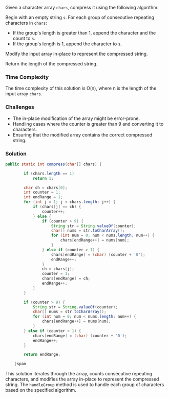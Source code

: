 Given a character array `chars`, compress it using the following algorithm:

Begin with an empty string `s`. For each group of consecutive repeating characters in `chars`:

- If the group's length is greater than 1, append the character and the count to `s`.
- If the group's length is 1, append the character to `s`.

Modify the input array in-place to represent the compressed string.

Return the length of the compressed string.

### Time Complexity

The time complexity of this solution is O(n), where n is the length of the input array `chars`.

### Challenges

- The in-place modification of the array might be error-prone.
- Handling cases where the counter is greater than 9 and converting it to characters.
- Ensuring that the modified array contains the correct compressed string.

### Solution

```java
public static int compress(char[] chars) {

        if (chars.length == 1)
            return 1;

        char ch = chars[0];
        int counter = 1;
        int endRange = 1;
        for (int j = 1; j < chars.length; j++) {
            if (chars[j] == ch) {
                counter++;
            } else {
                if (counter > 9) {
                    String str = String.valueOf(counter);
                    char[] nums = str.toCharArray();
                    for (int num = 0; num < nums.length; num++) {
                        chars[endRange++] = nums[num];
                    }
                } else if (counter > 1) {
                    chars[endRange] = (char) (counter + '0');
                    endRange++;
                }
                ch = chars[j];
                counter = 1;
                chars[endRange] = ch;
                endRange++;
            }
        }

        if (counter > 9) {
            String str = String.valueOf(counter);
            char[] nums = str.toCharArray();
            for (int num = 0; num < nums.length; num++) {
                chars[endRange++] = nums[num];
            }
        } else if (counter > 1) {
            chars[endRange] = (char) (counter + '0');
            endRange++;
        }

        return endRange;

    }span
```

This solution iterates through the array, counts consecutive repeating characters, and modifies the array in-place to represent the compressed string. The `handleGroup` method is used to handle each group of characters based on the specified algorithm.
